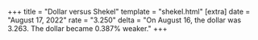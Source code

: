 +++
title = "Dollar versus Shekel"
template = "shekel.html"
[extra]
date = "August 17, 2022"
rate = "3.250"
delta = "On August 16, the dollar was 3.263. The dollar became 0.387% weaker."
+++
